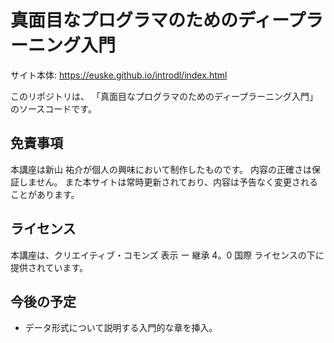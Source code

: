 # 真面目なプログラマのためのディープラーニング入門

サイト本体: https://euske.github.io/introdl/index.html

このリポジトリは、
「真面目なプログラマのためのディープラーニング入門」
のソースコードです。

## 免責事項

本講座は新山 祐介が個人の興味において制作したものです。
内容の正確さは保証しません。
また本サイトは常時更新されており、内容は予告なく変更されることがあります。

## ライセンス

本講座は、クリエイティブ・コモンズ 表示 ー 継承 4。0 国際 ライセンスの下に提供されています。

## 今後の予定

 - データ形式について説明する入門的な章を挿入。
